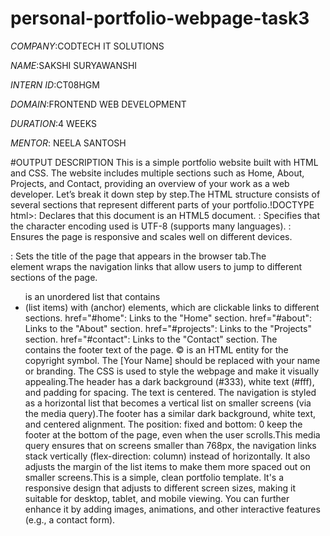 # personal-portfolio-webpage-task3

*COMPANY*:CODTECH IT SOLUTIONS

*NAME*:SAKSHI SURYAWANSHI

*INTERN ID*:CT08HGM

*DOMAIN*:FRONTEND WEB DEVELOPMENT

*DURATION*:4 WEEKS

*MENTOR*: NEELA SANTOSH

#OUTPUT DESCRIPTION
This is a simple portfolio website built with HTML and CSS. The website includes multiple sections such as Home, About, Projects, and Contact, providing an overview of your work as a web developer. Let’s break it down step by step.The HTML structure consists of several sections that represent different parts of your portfolio.!DOCTYPE html>: Declares that this document is an HTML5 document.
<meta charset="UTF-8">: Specifies that the character encoding used is UTF-8 (supports many languages).
<meta name="viewport" content="width=device-width, initial-scale=1.0">: Ensures the page is responsive and scales well on different devices.
<title>My Portfolio</title>: Sets the title of the page that appears in the browser tab.The <nav> element wraps the navigation links that allow users to jump to different sections of the page.
<ul> is an unordered list that contains <li> (list items) with <a> (anchor) elements, which are clickable links to different sections.
href="#home": Links to the "Home" section.
href="#about": Links to the "About" section.
href="#projects": Links to the "Projects" section.
href="#contact": Links to the "Contact" section.
The <footer> contains the footer text of the page.
&copy; is an HTML entity for the copyright symbol. The [Your Name] should be replaced with your name or branding.
The CSS is used to style the webpage and make it visually appealing.The header has a dark background (#333), white text (#fff), and padding for spacing. The text is centered.
The navigation is styled as a horizontal list that becomes a vertical list on smaller screens (via the media query).The footer has a similar dark background, white text, and centered alignment.
The position: fixed and bottom: 0 keep the footer at the bottom of the page, even when the user scrolls.This media query ensures that on screens smaller than 768px, the navigation links stack vertically (flex-direction: column) instead of horizontally.
It also adjusts the margin of the list items to make them more spaced out on smaller screens.This is a simple, clean portfolio template. It's a responsive design that adjusts to different screen sizes, making it suitable for desktop, tablet, and mobile viewing. You can further enhance it by adding images, animations, and other interactive features (e.g., a contact form).


